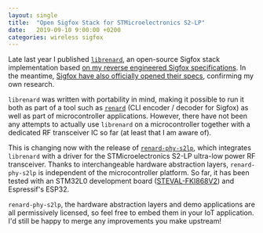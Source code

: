 ```yaml
---
layout: single
title:  "Open Sigfox Stack for STMicroelectronics S2-LP"
date:   2019-09-10 9:00:00 +0200
categories: wireless sigfox
---
```


Late last year I published [`librenard`](https://github.com/Jeija/librenard), an open-source Sigfox stack implementation based [on my reverse engineered Sigfox specifications](/sigfox). In the meantime, [Sigfox have also officially opened their specs](https://build.sigfox.com/sigfox-device-radio-specifications), confirming my own research.

`librenard` was written with portability in mind, making it possible to run it both as part of a tool such as [`renard`](https://github.com/Jeija/renard) (CLI encoder / decoder for Sigfox) as well as part of microcontroller applications. However, there have not been any attempts to actually use `librenard` on a microcontroller together with a dedicated RF transceiver IC so far (at least that I am aware of).

This is changing now with the release of [`renard-phy-s2lp`](https://github.com/jeija/renard-phy-s2lp), which integrates `librenard` with a driver for the STMicroelectronics S2-LP ultra-low power RF transceiver. Thanks to interchangeable hardware abstraction layers, `renard-phy-s2lp` is independent of the microcontroller platform. So far, it has been tested with an STM32L0 development board ([STEVAL-FKI868V2](https://www.st.com/en/evaluation-tools/steval-fki868v2.html)) and Espressif's ESP32.

`renard-phy-s2lp`, the hardware abstraction layers and demo applications are all permissively licensed, so feel free to embed them in your IoT application. I'd still be happy to merge any improvements you make upstream!
